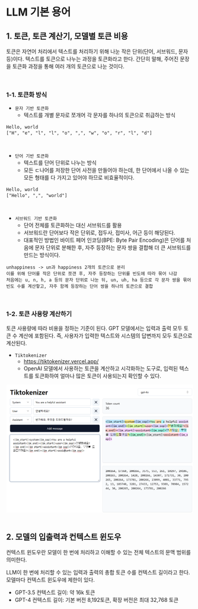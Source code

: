 # LLM 기본 용어

## 1. 토큰, 토큰 계산기, 모델별 토큰 비용

토큰은 자연어 처리에서 텍스트를 처리하기 위해 나눈 작은 단위(단어, 서브워드, 문자 등)이다. 텍스트를 토큰으로 나누는 과정을 토큰화라고 한다. 간단히 말해, 주어진 문장을 토큰화 과정을 통해 여러 개의 토큰으로 나눈 것이다.

<br/>

### 1-1. 토큰화 방식

 - `문자 기반 토큰화`
    - 텍스트를 개별 문자로 쪼개어 각 문자를 하나의 토큰으로 취급하는 방식
```
Hello, world
["H", "e", "l", "l", "o", ",", "w", "o", "r", "l", "d"]
```
<br/>

 - `단어 기반 토큰화`
    - 텍스트를 단어 단위로 나누는 방식
    - 모든 ㄷ나어를 저장한 단어 사전을 만들어야 하는데, 한 단어에서 나올 수 있는 모든 형태를 다 가지고 있어야 하므로 비효율적이다.
```
Hello, world
["Hello", ",", "world"]
```
<br/>

 - `서브워드 기반 토큰화`
    - 단어 전체를 토큰화하는 대신 서브워드를 활용
    - 서브워드란 단어보다 작은 단위로, 접두사, 접미사, 어근 등이 해당된다.
    - 대표적인 방법인 바이트 페어 인코딩(BPE: Byte Pair Encoding)은 단어를 처음에 문자 단위로 분해한 후, 자주 등장하는 문자 쌍을 결합해 더 큰 서브워드를 만드는 방식이다.
```
unhappiness -> un과 happiness 2개의 토큰으로 분리
이를 위해 단어를 작은 단위로 쪼갠 후, 자주 등장하는 단위를 빈도에 따라 묶어 나감
처음에는 u, n, h, a 등의 문자 단위로 나눈 뒤, un, uh, ha 등으로 각 문자 쌍을 묶어 빈도 수를 계산핳고, 자주 함께 등장하는 단어 쌍을 하나의 토큰으로 결합
```
<br/>

### 1-2. 토큰 사용량 계산하기

토큰 사용량에 따라 비용을 정하는 기준이 된다. GPT 모델에서는 입력과 출력 모두 토큰 수 계산에 포함된다. 즉, 사용자가 입력한 텍스트와 시스템의 답변까지 모두 토큰으로 계산된다.

 - `Tiktokenizer`
    - https://tiktokenizer.vercel.app/
    - OpenAI 모델에서 사용하는 토큰을 계산하고 시각화하는 도구로, 입력된 텍스트를 토큰화하여 얼마나 많은 토큰이 사용되는지 확인할 수 있다.
<div align="center">
    <img src="./images/004.png">
</div>
<br/>

## 2. 모델의 입출력과 컨텍스트 윈도우

컨텍스트 윈도우란 모델이 한 번에 처리하고 이해할 수 있는 전체 텍스트의 문맥 범위를 의미한다. 

LLM이 한 번에 처리할 수 있는 입력과 출력의 총합 토큰 수를 컨텍스트 길이라고 한다. 모델마다 컨텍스트 윈도우에 제한이 있다.

 - GPT-3.5 컨텍스트 길이: 약 16k 토큰
 - GPT-4 컨텍스트 길이: 기본 버전 8,192토큰, 확장 버전은 최대 32,768 토큰

